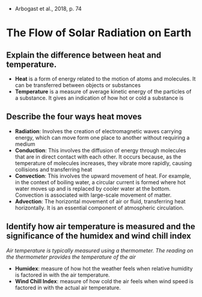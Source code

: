 - Arbogast et al., 2018, p. 74
# The Flow of Solar Radiation on Earth

## **Explain the difference between heat and temperature.**
- **Heat** is a form of energy related to the motion of atoms and molecules. It can be transferred between objects or substances
- **Temperature** is a measure of average kinetic energy of the particles of a substance. It gives an indication of how hot or cold a substance is

## Describe the four ways heat moves
- **Radiation**: Involves the creation of electromagnetic waves carrying energy, which can move form one place to another without requiring a medium
- **Conduction**: This involves the diffusion of energy through molecules that are in direct contact with each other. It occurs because, as the temperature of molecules increases, they vibrate more rapidly, causing collisions and transferring heat
- **Convection**: This involves the upward movement of heat. For example, in the context of boiling water, a circular current is formed where hot water moves up and is replaced by cooler water at the bottom. Convection is associated with large-scale movement of matter.
- **Advection**: The horizontal movement of air or fluid, transferring heat horizontally. It is an essential component of atmospheric circulation.

## Identify how air temperature is measured and the significance of the humidex and wind chill index
*Air temperature is typically measured using a thermometer. The reading on the thermometer provides the temperature of the air*
- **Humidex**: measure of how hot the weather feels when relative humidity is factored in with the air temperature. 
- **Wind Chill Index**: measure of how cold the air feels when wind speed is factored in with the actual air temperature.  